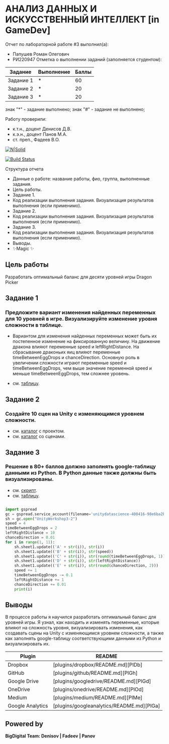 # АНАЛИЗ ДАННЫХ И ИСКУССТВЕННЫЙ ИНТЕЛЛЕКТ [in GameDev]
Отчет по лабораторной работе #3 выполнил(а):
- Папушев Роман Олегович
- РИ220947
Отметка о выполнении заданий (заполняется студентом):

| Задание | Выполнение | Баллы |
| ------ | ------ | ------ |
| Задание 1 | * | 60 |
| Задание 2 | * | 20 |
| Задание 3 | * | 20 |

знак "*" - задание выполнено; знак "#" - задание не выполнено;

Работу проверили:
- к.т.н., доцент Денисов Д.В.
- к.э.н., доцент Панов М.А.
- ст. преп., Фадеев В.О.

[![N|Solid](https://cldup.com/dTxpPi9lDf.thumb.png)](https://nodesource.com/products/nsolid)

[![Build Status](https://travis-ci.org/joemccann/dillinger.svg?branch=master)](https://travis-ci.org/joemccann/dillinger)

Структура отчета

- Данные о работе: название работы, фио, группа, выполненные задания.
- Цель работы.
- Задание 1.
- Код реализации выполнения задания. Визуализация результатов выполнения (если применимо).
- Задание 2.
- Код реализации выполнения задания. Визуализация результатов выполнения (если применимо).
- Задание 3.
- Код реализации выполнения задания. Визуализация результатов выполнения (если применимо).
- Выводы.
- ✨Magic ✨

## Цель работы
Разработать оптимальный баланс для десяти уровней игры Dragon Picker

## Задание 1
### Предложите вариант изменения найденных переменных для 10 уровней в игре. Визуализируйте изменение уровня сложности в таблице.

- Вариантом для изменения найденных переменных может быть их постепенное изменение на фиксированную величину. На движение дракона влияют переменные speed и leftRightDistance. На сбрасывание драконьих яиц влияют переменные timeBetweenEggDrops и chanceDirection. Основную роль в увеличении сложности играют переменные speed и timeBetweenEggDrops, чем выше значение переменной speed и меньше timeBetweenEggDrops, тем сложнее уровень.

- см. [таблицу](https://docs.google.com/spreadsheets/d/1ZdIA1MukD1KfCAd3r8EFCgiwco8qRzInJURjn5TL3ns/edit?usp=sharing).

## Задание 2
### Создайте 10 сцен на Unity с изменяющимся уровнем сложности.

- см. [каталог](https://github.com/LeonKote/DA-in-GameDev-lab3/tree/master/DragonPickerDefault) с проектом.
- см. [каталог](https://github.com/LeonKote/DA-in-GameDev-lab3/tree/master/DragonPickerDefault/Assets/_Scenes/_GameScenes) со сценами.

## Задание 3
### Решение в 80+ баллов должно заполнять google-таблицу данными из Python. В Python данные также должны быть визуализированы.

- см. [скрипт](https://github.com/LeonKote/DA-in-GameDev-lab3/blob/master/Anaconda/UnityDataScience.ipynb).
- см. [таблицу](https://docs.google.com/spreadsheets/d/1RXAWNEkP9pPxV4YLN0hyPUQ5I4HAYhYGgecIGiF5YKs/edit?usp=sharing).

```py

import gspread
gc = gspread.service_account(filename='unitydatascience-400416-98e6ba2ba08f.json')
sh = gc.open("UnityWorkshop3-2")
speed = 4
timeBetweenEggDrops = 2
leftRightDistance = 10
chanceDirection = 0.01
for i in range(1, 11):
    sh.sheet1.update(('A' + str(i)), str(i))
    sh.sheet1.update(('B' + str(i)), str(speed))
    sh.sheet1.update(('C' + str(i)), str(round(timeBetweenEggDrops, 1)))
    sh.sheet1.update(('D' + str(i)), str(leftRightDistance))
    sh.sheet1.update(('E' + str(i)), str(round(chanceDirection, 2)))
    speed += 1
    timeBetweenEggDrops -= 0.1
    leftRightDistance += 1
    chanceDirection += 0.01
    print(i)

```

## Выводы

В процессе работы я научился разработать оптимальный баланс для уровней игры. Я узнал, как находить и изменять переменные, которые влияют на сложность уровня, визуализировать изменения, как создавать сцены на Unity с изменяющимся уровнем сложности, а также как заполнять google-таблицу соответствующими данными из Python и визуализировать их.

| Plugin | README |
| ------ | ------ |
| Dropbox | [plugins/dropbox/README.md][PlDb] |
| GitHub | [plugins/github/README.md][PlGh] |
| Google Drive | [plugins/googledrive/README.md][PlGd] |
| OneDrive | [plugins/onedrive/README.md][PlOd] |
| Medium | [plugins/medium/README.md][PlMe] |
| Google Analytics | [plugins/googleanalytics/README.md][PlGa] |

## Powered by

**BigDigital Team: Denisov | Fadeev | Panov**
